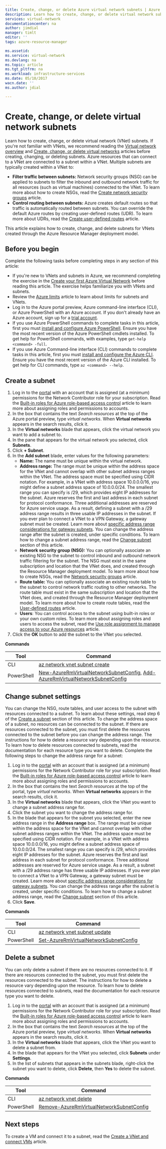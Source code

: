 ```yaml
---
title: Create, change, or delete Azure virtual network subnets | Azure
description: Learn how to create, change, or delete virtual network subnets.
services: virtual-network
documentationcenter: na
author: jimdial
manager: timlt
editor: ''
tags: azure-resource-manager

ms.assetid: 
ms.service: virtual-network
ms.devlang: na
ms.topic: article
ms.tgt_pltfrm: na
ms.workload: infrastructure-services
ms.date: 05/10/2017
wacn.date: ''
ms.author: jdial

---
```

# Create, change, or delete virtual network subnets

Learn how to create, change, or delete virtual network (VNet) subnets. If you're not familiar with VNets, we recommend reading the [Virtual network overview](virtual-networks-overview.md) and [Create, change, or delete virtual networks](virtual-network-manage-network.md) articles before creating, changing, or deleting subnets. Azure resources that can connect to a VNet are connected to a subnet within a VNet. Multiple subnets are typically created within a VNet to:
- **Filter traffic between subnets:** Network security groups (NSG) can be applied to subnets to filter the inbound and outbound network traffic for all resources (such as virtual machines) connected to the VNet. To learn more about how to create NSGs, read the [Create network security groups](virtual-networks-create-nsg-arm-pportal.md) article.
- **Control routing between subnets:** Azure creates default routes so that traffic is automatically routed between subnets. You can override the default Azure routes by creating user-defined routes (UDR). To learn more about UDRs, read the [Create user-defined routes](virtual-network-create-udr-arm-ps.md) article. 

This article explains how to create, change, and delete subnets for VNets created through the Azure Resource Manager deployment model.

## <a name="before"></a>Before you begin

Complete the following tasks before completing steps in any section of this article:

- If you're new to VNets and subnets in Azure, we recommend completing the exercise in the [Create your first Azure Virtual Network](virtual-network-get-started-vnet-subnet.md) before reading this article. The exercise helps familiarize you with VNets and subnets.
- Review the [Azure limits](../azure-subscription-service-limits.md?toc=%2fvirtual-network%2ftoc.json#azure-resource-manager-virtual-networking-limits) article to learn about limits for subnets and VNets.
- Log in to the Azure portal preview, Azure command-line interface (CLI), or Azure PowerShell with an Azure account. If you don't already have an Azure account, sign up for a [trial account](https://azure.microsoft.com/free).
- If you use Azure PowerShell commands to complete tasks in this article, first you must [install and configure Azure PowerShell](https://docs.microsoft.com/powershell/azureps-cmdlets-docs?toc=%2fvirtual-network%2ftoc.json). Ensure you have the most recent version of the Azure PowerShell cmdlets installed. To get help for PowerShell commands, with examples, type `get-help <command> -full`.
- If you use Azure Command-line interface (CLI) commands to complete tasks in this article, first you must [install and configure the Azure CLI](https://docs.microsoft.com/cli/azure/install-azure-cli?toc=%2fvirtual-network%2ftoc.json). Ensure you have the most recent version of the Azure CLI installed. To get help for CLI commands, type `az <command> --help`.

## <a name="create-subnet"></a>Create a subnet

1. Log in to the [portal](https://portal.azure.cn) with an account that is assigned (at a minimum) permissions for the Network Contributor role for your subscription. Read the [Built-in roles for Azure role-based access control](../active-directory/role-based-access-built-in-roles.md?toc=%2fvirtual-network%2ftoc.json#network-contributor) article to learn more about assigning roles and permissions to accounts.
2. In the box that contains the text *Search resources* at the top of the Azure portal preview, type *virtual networks*. When **Virtual networks** appears in the search results, click it.
3. In the **Virtual networks** blade that appears, click the virtual network you want to add a subnet to.
4. In the pane that appears for the virtual network you selected, click **Subnets**.
5. Click **+ Subnet**.
6. In the **Add subnet** blade, enter values for the following parameters:
    - **Name:** The name must be unique within the virtual network.
    - **Address range:** The range must be unique within the address space for the VNet and cannot overlap with other subnet address ranges within the VNet. The address space must be specified using CIDR notation. For example, in a VNet with address space 10.0.0.0/16, you might define a subnet address space of 10.0.0.0/24. The smallest range you can specify is /29, which provides eight IP addresses for the subnet. Azure reserves the first and last address in each subnet for protocol conformance. Three additional addresses are reserved for Azure service usage. As a result, defining a subnet with a /29 address range results in three usable IP addresses in the subnet. If you ever plan to connect a VNet to a VPN Gateway, a gateway subnet must be created. Learn more about [specific address range considerations for gateway subnets](../vpn-gateway/vpn-gateway-about-vpn-gateway-settings.md?toc=%2fvirtual-network%2ftoc.json#gwsub). You can change the address range after the subnet is created, under specific conditions. To learn how to change a subnet address range, read the [Change subnet](#change-subnet) section of this article.
    - **Network security group (NSG):** You can optionally associate an existing NSG to the subnet to control inbound and outbound network traffic filtering for the subnet. The NSG must exist in the same subscription and location that the VNet does, and created through the Resource Manager deployment model. To learn more about how to create NSGs, read the [Network security groups](virtual-networks-create-nsg-arm-pportal.md) article.
    - **Route table:** You can optionally associate an existing route table to the subnet to control network traffic routing to other networks. The route table must exist in the same subscription and location that the VNet does, and created through the Resource Manager deployment model. To learn more about how to create route tables, read the [User-defined routes](virtual-network-create-udr-arm-ps.md) article.
    - **Users**: You can control access to the subnet using built-in roles or your own custom roles. To learn more about assigning roles and users to access the subnet, read the [Use role assignment to manage access to your Azure resources](../active-directory/role-based-access-control-configure.md?toc=%2fvirtual-network%2ftoc.json#add-access) article.
7. Click the **OK** button to add the subnet to the VNet you selected.

**Commands**

|Tool|Command|
|---|---|
|CLI|[az network vnet subnet create](https://docs.microsoft.com/cli/azure/network/vnet/subnet?toc=%2fvirtual-network%2ftoc.json#create)|
|PowerShell|[New-AzureRmVirtualNetworkSubnetConfig](https://docs.microsoft.com/powershell/module/azurerm.network/new-azurermvirtualnetworksubnetconfig?view=azurermps-3.8.0?toc=%2fvirtual-network%2ftoc.json), [Add-AzureRmVirtualNetworkSubnetConfig](https://docs.microsoft.com/powershell/module/azurerm.network/add-azurermvirtualnetworksubnetconfig?view=azurermps-3.8.0?toc=%2fvirtual-network%2ftoc.json)|

## <a name="change-subnet"></a>Change subnet settings

You can change the NSG, route tables, and user access to the subnet with resources connected to a subnet. To learn about these settings, read step 6 of the [Create a subnet](#create-subnet) section of this article. To change the address space of a subnet, no resources can be connected to the subnet. If there are resources connected to the subnet, you must first delete the resources connected to the subnet before you can change the address range. The instructions for how to delete a resource vary depending upon the resource. To learn how to delete resources connected to subnets, read the documentation for each resource type you want to delete. Complete the following steps to change the address range for a subnet:

1. Log in to the [portal](https://portal.azure.cn) with an account that is assigned (at a minimum) permissions for the Network Contributor role for your subscription. Read the [Built-in roles for Azure role-based access control](../active-directory/role-based-access-built-in-roles.md?toc=%2fvirtual-network%2ftoc.json#network-contributor) article to learn more about assigning roles and permissions to accounts.
2. In the box that contains the text *Search resources* at the top of the portal, type *virtual networks*. When **Virtual networks** appears in the search results, click it.
3. In the **Virtual networks** blade that appears, click the VNet you want to change a subnet address range for.
4. Click the subnet you want to change the address range for.
5. In the blade that appears for the subnet you selected, enter the new address range in the **Address range** box. The range must be unique within the address space for the VNet and cannot overlap with other subnet address ranges within the VNet. The address space must be specified using CIDR notation. For example, in a VNet with address space 10.0.0.0/16, you might define a subnet address space of 10.0.0.0/24. The smallest range you can specify is /29, which provides eight IP addresses for the subnet. Azure reserves the first and last address in each subnet for protocol conformance. Three additional addresses are reserved for Azure service usage. As a result, a subnet with a /29 address range has three usable IP addresses. If you ever plan to connect a VNet to a VPN Gateway, a gateway subnet must be created. Learn more about [specific address range considerations for gateway subnets](../vpn-gateway/vpn-gateway-about-vpn-gateway-settings.md?toc=%2fvirtual-network%2ftoc.json#gwsub). You can change the address range after the subnet is created, under specific conditions. To learn how to change a subnet address range, read the [Change subnet](#change-subnet) section of this article.
6. Click **Save**.

**Commands**

|Tool|Command|
|---|---|
|CLI|[az network vnet subnet update](https://docs.microsoft.com/cli/azure/network/vnet?toc=%2fvirtual-network%2ftoc.json#update)|
|PowerShell|[Set-AzureRmVirtualNetworkSubnetConfig](https://docs.microsoft.com/powershell/module/azurerm.network/set-azurermvirtualnetworksubnetconfig?view=azurermps-3.8.0?toc=%2fvirtual-network%2ftoc.json)|

## <a name="delete-subnet"></a>Delete a subnet

You can only delete a subnet if there are no resources connected to it. If there are resources connected to the subnet, you must first delete the resources connected to the subnet. The instructions for how to delete a resource vary depending upon the resource. To learn how to delete resources connected to subnets, read the documentation for each resource type you want to delete.

1. Log in to the [portal](https://portal.azure.cn) with an account that is assigned (at a minimum) permissions for the Network Contributor role for your subscription. Read the [Built-in roles for Azure role-based access control](../active-directory/role-based-access-built-in-roles.md?toc=%2fvirtual-network%2ftoc.json#network-contributor) article to learn more about assigning roles and permissions to accounts.
2. In the box that contains the text *Search resources* at the top of the Azure portal preview, type *virtual networks*. When **Virtual networks** appears in the search results, click it.
3. In the **Virtual networks** blade that appears, click the VNet you want to delete a subnet from.
4. In the blade that appears for the VNet you selected, click **Subnets** under **Settings**.
5. In the list of subnets that appears in the subnets blade, right-click the subnet you want to delete, click **Delete**, then **Yes** to delete the subnet.

**Commands**

|Tool|Command|
|---|---|
|CLI|[az network vnet delete](https://docs.microsoft.com/cli/azure/network/vnet?toc=%2fvirtual-network%2ftoc.json#delete)|
|PowerShell|[Remove-AzureRmVirtualNetworkSubnetConfig](https://docs.microsoft.com/powershell/module/azurerm.network/remove-azurermvirtualnetworksubnetconfig?view=azurermps-3.8.0?toc=%2fvirtual-network%2ftoc.json)|

## <a name="next-steps"></a>Next steps

To create a VM and connect it to a subnet, read the [Create a VNet and connect VMs](virtual-network-get-started-vnet-subnet.md#create-vms) article.